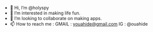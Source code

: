 - 👋 Hi, I’m @holyspy
- 👀 I’m interested in making life fun.
- 💞️ I’m looking to collaborate on making apps.
- 📫 How to reach me : GMAIL : youahide@gmail.com
                        IG    : @ouahide

<!---
holyspy/holyspy is a ✨ special ✨ repository because its `README.md` (this file) appears on your GitHub profile.
You can click the Preview link to take a look at your changes.
--->
